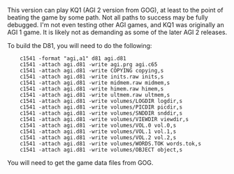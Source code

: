 This version can play KQ1 (AGI 2 version from GOG), at least to the point of
beating the game by some path. Not all paths to success may be fully debugged.
I'm not even testing other AGI games, and KQ1 was originally an AGI 1 game.
It is likely not as demanding as some of the later AGI 2 releases.

To build the D81, you will need to do the following:
```
	c1541 -format "agi,a1" d81 agi.d81
	c1541 -attach agi.d81 -write agi.prg agi.c65
	c1541 -attach agi.d81 -write COPYING copying,s
	c1541 -attach agi.d81 -write inits.raw inits,s
	c1541 -attach agi.d81 -write midmem.raw midmem,s
	c1541 -attach agi.d81 -write himem.raw himem,s
	c1541 -attach agi.d81 -write ultmem.raw ultmem,s
	c1541 -attach agi.d81 -write volumes/LOGDIR logdir,s
	c1541 -attach agi.d81 -write volumes/PICDIR picdir,s
	c1541 -attach agi.d81 -write volumes/SNDDIR snddir,s
	c1541 -attach agi.d81 -write volumes/VIEWDIR viewdir,s
	c1541 -attach agi.d81 -write volumes/VOL.0 vol.0,s
	c1541 -attach agi.d81 -write volumes/VOL.1 vol.1,s
	c1541 -attach agi.d81 -write volumes/VOL.2 vol.2,s
	c1541 -attach agi.d81 -write volumes/WORDS.TOK words.tok,s
	c1541 -attach agi.d81 -write volumes/OBJECT object,s
```

You will need to get the game data files from GOG.

